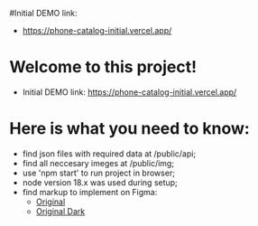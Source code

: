 
#Initial DEMO link:
- https://phone-catalog-initial.vercel.app/
# Welcome to this project!

 - Initial DEMO link: https://phone-catalog-initial.vercel.app/

# Here is what you need to know:

- find json files with required data at /public/api;
- find all neccesary imeges at /public/img;
- use 'npm start' to run project in browser;
- node version 18.x was used during setup;
- find markup to implement on Figma:
  - [Original](https://www.figma.com/file/T5ttF21UnT6RRmCQQaZc6L/Phone-catalog-(V2)-Original)
  - [Original Dark](https://www.figma.com/file/BUusqCIMAWALqfBahnyIiH/Phone-catalog-(V2)-Original-Dark)
